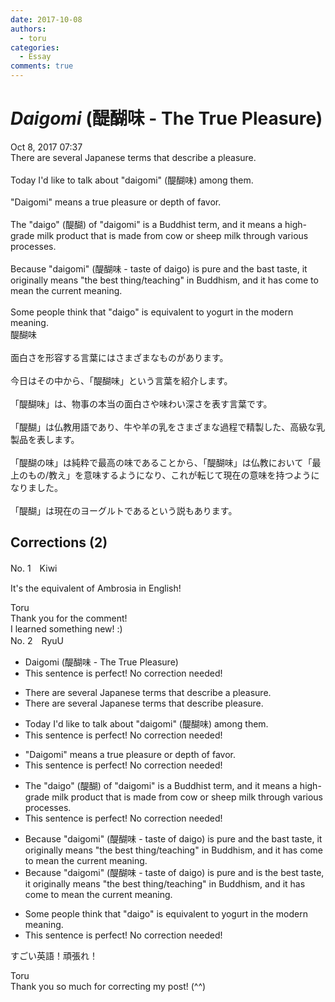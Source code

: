 ```yaml
---
date: 2017-10-08
authors:
  - toru
categories:
  - Essay
comments: true
---
```


# <strong><em>Daigomi</strong></em> (醍醐味 - The True Pleasure)
<div class="date">Oct 8, 2017 07:37</div>
<div id="post"><div id="body_show_ori">
There are several Japanese terms that describe a pleasure.<br/><br/>Today I'd like to talk about "daigomi" (醍醐味) among them.<br/><br/>"Daigomi" means a true pleasure or depth of favor.<br/><br/>The "daigo" (醍醐) of "daigomi" is a Buddhist term, and it means a high-grade milk product that is made from cow or sheep milk through various processes.<br/><br/>Because "daigomi" (醍醐味 - taste of daigo) is pure and the bast taste, it originally means "the best thing/teaching" in Buddhism, and it has come to mean the current meaning.<br/><br/>Some people think that "daigo" is equivalent to yogurt in the modern meaning.
</div></div>

<!-- more -->

<div id="post_ja"><div id="body_show_mo">
醍醐味<br/><br/>面白さを形容する言葉にはさまざまなものがあります。<br/><br/>今日はその中から、「醍醐味」という言葉を紹介します。<br/><br/>「醍醐味」は、物事の本当の面白さや味わい深さを表す言葉です。<br/><br/>「醍醐」は仏教用語であり、牛や羊の乳をさまざまな過程で精製した、高級な乳製品を表します。<br/><br/>「醍醐の味」は純粋で最高の味であることから、「醍醐味」は仏教において「最上のもの/教え」を意味するようになり、これが転じて現在の意味を持つようになりました。<br/><br/>「醍醐」は現在のヨーグルトであるという説もあります。
</div></div>

## Corrections (2)
<div id="block"><div class="first_name"> No. 1　<span class="just_name">Kiwi</span></div><div id="block2">
<p class="comment_small">
 It's the equivalent of Ambrosia in English!
</p>

</div><div class="name"><span class="just_name">Toru</span><br>
Thank you for the comment!<br/>I learned something new! :)
</div>
</div>
<div id="block"><div class="first_name"> No. 2　<span class="just_name">RyuU</span></div><div id="block2">
<ul class="correction_field">
<li class="incorrect">Daigomi (醍醐味 - The True Pleasure)</li>
<li class="corrected perfect">This sentence is perfect! No correction needed!</li>
</ul>
<ul class="correction_field">
<li class="incorrect">There are several Japanese terms that describe a pleasure.</li>
<li class="corrected correct">
There are several Japanese terms that describe pleasure.
</li>
</ul>
<ul class="correction_field">
<li class="incorrect">Today I'd like to talk about "daigomi" (醍醐味) among them.</li>
<li class="corrected perfect">This sentence is perfect! No correction needed!</li>
</ul>
<ul class="correction_field">
<li class="incorrect">"Daigomi" means a true pleasure or depth of favor.</li>
<li class="corrected perfect">This sentence is perfect! No correction needed!</li>
</ul>
<ul class="correction_field">
<li class="incorrect">The "daigo" (醍醐) of "daigomi" is a Buddhist term, and it means a high-grade milk product that is made from cow or sheep milk through various processes.</li>
<li class="corrected perfect">This sentence is perfect! No correction needed!</li>
</ul>
<ul class="correction_field">
<li class="incorrect">Because "daigomi" (醍醐味 - taste of daigo) is pure and the bast taste, it originally means "the best thing/teaching" in Buddhism, and it has come to mean the current meaning.</li>
<li class="corrected correct">
Because "daigomi" (醍醐味 - taste of daigo) is pure and is the best taste, it originally means "the best thing/teaching" in Buddhism, and it has come to mean the current meaning.
</li>
</ul>
<ul class="correction_field">
<li class="incorrect">Some people think that "daigo" is equivalent to yogurt in the modern meaning.</li>
<li class="corrected perfect">This sentence is perfect! No correction needed!</li>
</ul>
<p class="comment_small">
 すごい英語！頑張れ！
</p>

</div><div class="name"><span class="just_name">Toru</span><br>
Thank you so much for correcting my post! (^^)
</div>
</div>
